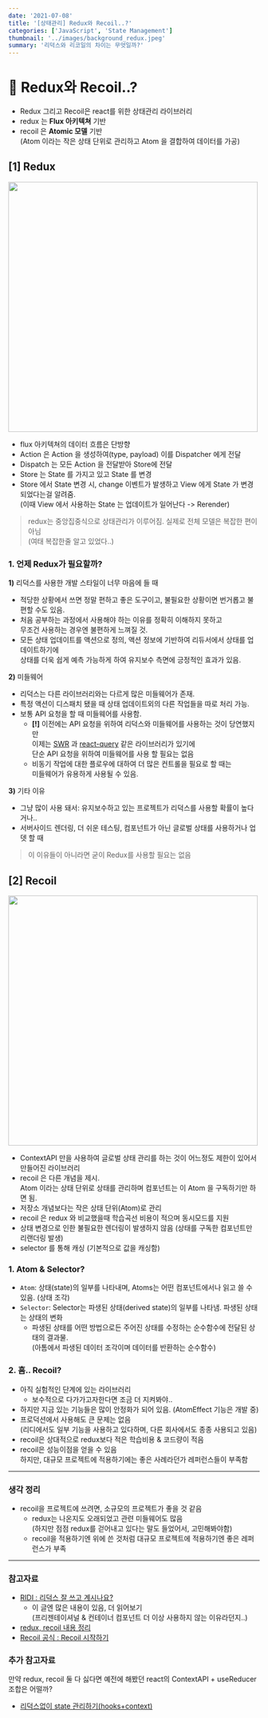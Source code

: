 ```yaml
---
date: '2021-07-08'
title: '[상태관리] Redux와 Recoil..?'
categories: ['JavaScript', 'State Management']
thumbnail: '../images/background_redux.jpeg'
summary: '리덕스와 리코일의 차이는 무엇일까?'
---
```


# 🤔 Redux와 Recoil..?

- Redux 그리고 Recoil은 react를 위한 상태관리 라이브러리
- redux 는 **Flux 아키텍쳐** 기반
- recoil 은 **Atomic 모델** 기반  
  (Atom 이라는 작은 상태 단위로 관리하고 Atom 을 결합하여 데이터를 가공)

## **[1]** Redux

<img src="https://user-images.githubusercontent.com/33610315/124876878-74903c00-e005-11eb-9562-ef1a89a777c7.png" width=500 />

- flux 아키텍쳐의 데이터 흐름은 단방향
- Action 은 Action 을 생성하여(type, payload) 이를 Dispatcher 에게 전달
- Dispatch 는 모든 Action 을 전달받아 Store에 전달
- Store 는 State 를 가지고 있고 State 를 변경
- Store 에서 State 변경 시, change 이벤트가 발생하고 View 에게 State 가 변경되었다는걸 알려줌.  
   (이때 View 에서 사용하는 State 는 업데이트가 일어난다 -> Rerender)

> redux는 중앙집중식으로 상태관리가 이루어짐. 실제로 전체 모델은 복잡한 편이 아님  
>  (여태 복잡한줄 알고 있었다..)

### **1.** 언제 Redux가 필요할까?

**1)** 리덕스를 사용한 개발 스타일이 너무 마음에 들 때

- 적당한 상황에서 쓰면 정말 편하고 좋은 도구이고, 불필요한 상황이면 번거롭고 불편할 수도 있음.
- 처음 공부하는 과정에서 사용해야 하는 이유를 정확히 이해하지 못하고  
   무조건 사용하는 경우엔 불편하게 느껴질 것.
- 모든 상태 업데이트를 액션으로 정의, 액션 정보에 기반하여 리듀서에서 상태를 업데이트하기에  
   상태를 더욱 쉽게 예측 가능하게 하여 유지보수 측면에 긍정적인 효과가 있음.

**2)** 미들웨어

- 리덕스는 다른 라이브러리와는 다르게 많은 미들웨어가 존재.
- 특정 액션이 디스패치 됐을 때 상태 업데이트외의 다른 작업들을 따로 처리 가능.
- 보통 API 요청을 할 때 미들웨어를 사용함.
  - **[!]** 이전에는 API 요청을 위하여 리덕스와 미들웨어를 사용하는 것이 당연했지만  
     이제는 [SWR](https://swr.vercel.app/) 과 [react-query](https://swr.vercel.app/) 같은 라이브러리가 있기에  
     단순 API 요청을 위하여 미들웨어를 사용 할 필요는 없음
  - 비동기 작업에 대한 플로우에 대하여 더 많은 컨트롤을 필요로 할 때는  
    미들웨어가 유용하게 사용될 수 있음.

**3)** 기타 이유

- 그냥 많이 사용 돼서: 유지보수하고 있는 프로젝트가 리덕스를 사용할 확률이 높다거나..
- 서버사이드 렌더링, 더 쉬운 테스팅, 컴포넌트가 아닌 글로벌 상태를 사용하거나 업뎃 할 때

> 이 이유들이 아니라면 굳이 Redux를 사용할 필요는 없음

## **[2]** Recoil

<img src="https://user-images.githubusercontent.com/33610315/124880731-8d9aec00-e009-11eb-9e4a-56986bfbc6dd.png" width=500 />

- ContextAPI 만을 사용하여 글로벌 상태 관리를 하는 것이 어느정도 제한이 있어서 만들어진 라이브러리
- recoil 은 다른 개념을 제시.  
  Atom 이라는 상태 단위로 상태를 관리하며 컴포넌트는 이 Atom 을 구독하기만 하면 됨.
- 저장소 개념보다는 작은 상태 단위(Atom)로 관리
- recoil 은 redux 와 비교했을때 학습곡선 비용이 적으며 동시모드를 지원
- 상태 변경으로 인한 불필요한 렌더링이 발생하지 않음 (상태를 구독한 컴포넌트만 리랜더링 발생)
- selector 를 통해 캐싱 (기본적으로 값을 캐싱함)

### **1.** Atom & Selector?

- `Atom`: 상태(state)의 일부를 나타내며, Atoms는 어떤 컴포넌트에서나 읽고 쓸 수 있음. (상태 조각)
- `Selector`: Selector는 파생된 상태(derived state)의 일부를 나타냄. 파생된 상태는 상태의 변화
  - 파생된 상태를 어떤 방법으로든 주어진 상태를 수정하는 순수함수에 전달된 상태의 결과물.  
    (아톰에서 파생된 데이터 조각이며 데이터를 반환하는 순수함수)

### **2.** 흠.. Recoil?

- 아직 실험적인 단계에 있는 라이브러리
  - 보수적으로 다가가고자한다면 조금 더 지켜봐야..
- 하지만 지금 있는 기능들은 많이 안정화가 되어 있음. (AtomEffect 기능은 개발 중)
- 프로덕션에서 사용해도 큰 문제는 없음  
   (리디에서도 일부 기능을 사용하고 있다하며, 다른 회사에서도 종종 사용되고 있음)
- recoil은 상대적으로 redux보다 적은 학습비용 & 코드량이 적음
- recoil은 성능이점을 얻을 수 있음  
  하지만, 대규모 프로젝트에 적용하기에는 좋은 사례라던가 레퍼런스들이 부족함

---

### 생각 정리

- recoil을 프로젝트에 쓰려면, 소규모의 프로젝트가 좋을 것 같음
  - redux는 나온지도 오래되었고 관련 미들웨어도 많음  
    (하지만 점점 redux를 걷어내고 있다는 말도 들었어서, 고민해봐야함)
  - recoil을 적용하기엔 위에 쓴 것처럼 대규모 프로젝트에 적용하기엔 좋은 레퍼런스가 부족

---

### 참고자료

- [RIDI : 리덕스 잘 쓰고 계시나요?](https://ridicorp.com/story/how-to-use-redux-in-ridi/)
  - 이 글엔 많은 내용이 있음, 더 읽어보기  
     (프리젠테이셔널 & 컨테이너 컴포넌트 더 이상 사용하지 않는 이유라던지..)
- [redux, recoil 내용 정리](https://velog.io/@katanazero86/redux-recoil-내용-정리)
- [Recoil 공식 : Recoil 시작하기](https://recoiljs.org/ko/docs/introduction/getting-started)

### 추가 참고자료

만약 redux, recoil 둘 다 싫다면 예전에 해봤던 react의 ContextAPI + useReducer 조합은 어떨까?

- [리덕스없이 state 관리하기(hooks+context)](https://velog.io/@kimu2370/리덕스없이-상태-관리하기hookscontext)
